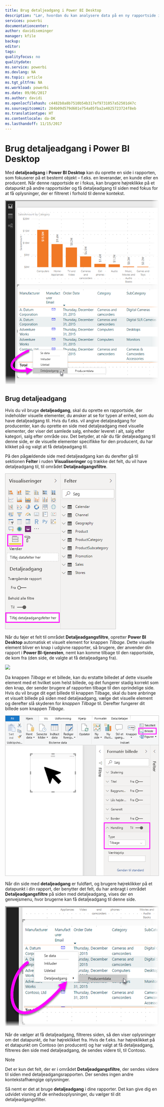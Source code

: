 ```yaml
---
title: Brug detaljeadgang i Power BI Desktop
description: "Lær, hvordan du kan analysere data på en ny rapportside i Power BI Desktop"
services: powerbi
documentationcenter: 
author: davidiseminger
manager: kfile
backup: 
editor: 
tags: 
qualityfocus: no
qualitydate: 
ms.service: powerbi
ms.devlang: NA
ms.topic: article
ms.tgt_pltfrm: NA
ms.workload: powerbi
ms.date: 09/06/2017
ms.author: davidi
ms.openlocfilehash: c4482b8a8b7510b54b317ef9731057a52501d47c
ms.sourcegitcommit: 284b09d579d601e754a05fba2a4025723724f8eb
ms.translationtype: HT
ms.contentlocale: da-DK
ms.lasthandoff: 11/15/2017
---
```

# <a name="use-drillthrough-in-power-bi-desktop"></a>Brug detaljeadgang i Power BI Desktop
Med **detaljeadgang** i **Power BI Desktop** kan du oprette en side i rapporten, som fokuserer på et bestemt objekt – f.eks. en leverandør, en kunde eller en producent. Når denne rapportside er i fokus, kan brugere højreklikke på et datapunkt på andre rapportsider og få detaljeadgang til siden med fokus for at få oplysninger, der er filtreret i forhold til denne kontekst.

![](media/desktop-drillthrough/drillthrough_01.png)

## <a name="using-drillthrough"></a>Brug detaljeadgang
Hvis du vil bruge **detaljeadgang**, skal du oprette en rapportside, der indeholder visuelle elementer, du ønsker at se for typen af enhed, som du have detaljeadgang til. Hvis du f.eks. vil angive detaljeadgang for producenter, kan du oprette en side med detaljeadgang med visuelle elementer, der viser det samlede salg, enheder leveret i alt, salg efter kategori, salg efter område osv. Det betyder, at når du får detaljeadgang til denne side, er de visuelle elementer specifikke for den producent, du har klikket på og valgt at få detaljeadgang til.

På den pågældende side med detaljeadgang kan du derefter gå til sektionen **Felter** i ruden **Visualiseringer** og trække det felt, du vil have detaljeadgang til, til området **Detaljeadgangsfiltre**.

![](media/desktop-drillthrough/drillthrough_02.png)

Når du føjer et felt til området **Detaljeadgangsfiltre**, opretter **Power BI Desktop** automatisk et visuelt element for knappen *Tilbage*. Dette visuelle element bliver en knap i udgivne rapporter, så brugere, der anvender din rapport i **Power BI-tjenesten**, nemt kan komme tilbage til den rapportside, de kom fra (den side, de valgte at få detaljeadgang fra).

![](media/desktop-drillthrough/drillthrough_03.png)

Da knappen *Tilbage* er et billede, kan du erstatte billedet af dette visuelle element med et hvilket som helst billede, og det fungerer stadig korrekt som den knap, der sender brugere af rapporten tilbage til den oprindelige side. Hvis du vil bruge dit eget billede til knappen Tilbage, skal du bare anbringe et visuelt billede på siden med detaljeadgang, vælge det visuelle element og derefter slå skyderen for *knappen Tilbage* til. Derefter fungerer dit billede som knappen *Tilbage*.

![](media/desktop-drillthrough/drillthrough_05.png)

Når din side med **detaljeadgang** er fuldført, og brugere højreklikker på et datapunkt i din rapport, der benytter det felt, du har anbragt i området **Detaljeadgangsfiltre** på siden med detaljeadgang, vises der en genvejsmenu, hvor brugerne kan få detaljeadgang til denne side.

![](media/desktop-drillthrough/drillthrough_04.png)

Når de vælger at få detaljeadgang, filtreres siden, så den viser oplysninger om det datapunkt, de har højreklikket fra. Hvis de f.eks. har højreklikket på et datapunkt om Contoso (en producent) og har valgt at få detaljeadgang, filtreres den side med detaljeadgang, de sendes videre til, til Contoso.

> [!NOTE]
> Det er kun det felt, der er i området **Detaljeadgangsfiltre**, der sendes videre til siden med detaljeadgangsrapporten. Der sendes ingen andre kontekstafhængige oplysninger.
> 
> 

Så nemt er det at bruge **detaljeadgang** i dine rapporter. Det kan give dig en udvidet visning af de enhedsoplysninger, du vælger til dit detaljeadgangsfilter.

